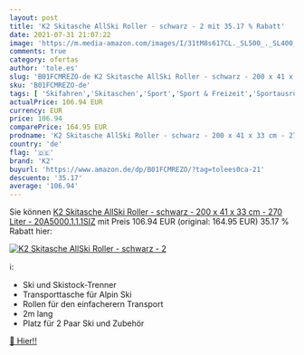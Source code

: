 ```yaml
---
layout: post
title: 'K2 Skitasche AllSki Roller - schwarz - 2 mit 35.17 % Rabatt'
date: 2021-07-31 21:07:22
image: 'https://m.media-amazon.com/images/I/31tM8s617CL._SL500_._SL400_.jpg'
comments: true
category: ofertas
author: 'tole.es'
slug: 'B01FCMREZO-de K2 Skitasche AllSki Roller - schwarz - 200 x 41 x 33 cm -...'
sku: 'B01FCMREZO-de'
tags: [ 'Skifahren','Skitaschen','Sport','Sport & Freizeit','Sportausrüstung & -bekleidung','Wintersport','k2', ]
actualPrice: 106.94 EUR
currency: EUR
price: 106.94
comparePrice: 164.95 EUR
prodname: 'K2 Skitasche AllSki Roller - schwarz - 200 x 41 x 33 cm - 270 Liter - 20A5000.1.1.1SIZ'
country: 'de'
flag: '🇩🇪'
brand: 'K2'
buyurl: 'https://www.amazon.de/dp/B01FCMREZO/?tag=tolees0ca-21'
descuento: '35.17'
average: '106.94'
---
```


Sie können [K2 Skitasche AllSki Roller - schwarz - 200 x 41 x 33 cm - 270 Liter - 20A5000.1.1.1SIZ](https://www.amazon.de/dp/B01FCMREZO/?tag=tolees0ca-21) mit Preis 106.94 EUR (original: 164.95 EUR) 35.17 % Rabatt hier:

[![K2 Skitasche AllSki Roller - schwarz - 2](https://m.media-amazon.com/images/I/31tM8s617CL._SL500_._SL400_.jpg)](https://www.amazon.de/dp/B01FCMREZO/?tag=tolees0ca-21)

ℹ️:

- Ski und Skistock-Trenner
- Transporttasche für Alpin Ski
- Rollen für den einfacherern Transport
- 2m lang
- Platz für 2 Paar Ski und Zubehör

[🛒 Hier!!](https://www.amazon.de/dp/B01FCMREZO/?tag=tolees0ca-21)
